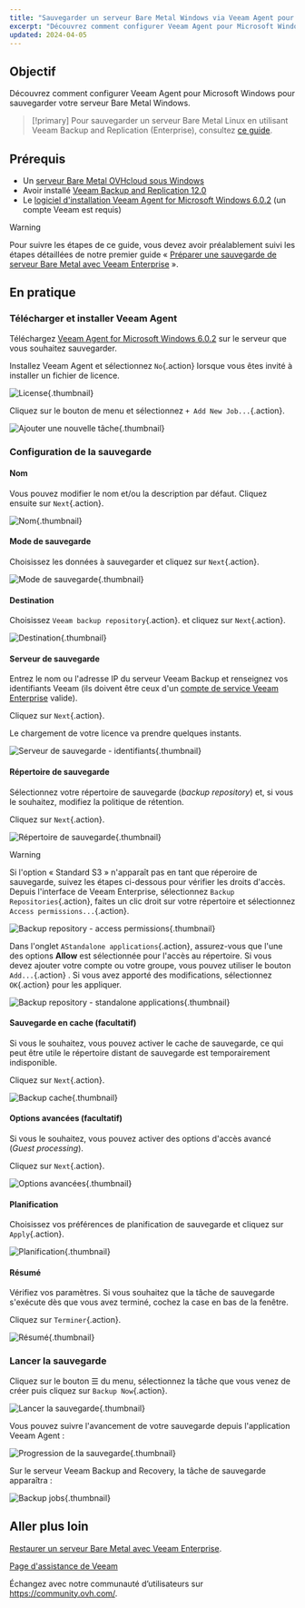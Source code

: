 ```yaml
---
title: "Sauvegarder un serveur Bare Metal Windows via Veeam Agent pour Windows"
excerpt: "Découvrez comment configurer Veeam Agent pour Microsoft Windows afin de sauvegarder votre serveur dédié Windows"
updated: 2024-04-05
---
```


## Objectif

Découvrez comment configurer Veeam Agent pour Microsoft Windows pour sauvegarder votre serveur Bare Metal Windows.

> [!primary]
> Pour sauvegarder un serveur Bare Metal Linux en utilisant Veeam Backup and Replication (Enterprise), consultez [ce guide](/pages/bare_metal_cloud/dedicated_servers/veeam-enterprise-server-backup-linux).

## Prérequis

- Un [serveur Bare Metal OVHcloud sous Windows](https://www.ovhcloud.com/fr/bare-metal/)
- Avoir installé [Veeam Backup and Replication 12.0](https://www.veeam.com/download-version.html?ad=downloads&tab=previous)
- Le [logiciel d'installation Veeam Agent for Microsoft Windows 6.0.2](https://login.veeam.com/realms/veeamsso/protocol/openid-connect/auth?client_id=veeam-com&response_type=code&redirect_uri=https%3A%2F%2Fwww.veeam.com%2Foauth&scope=profile&state=e9a55dcbf050f86c5eb69ea264b8fb86) (un compte Veeam est requis)

> [!warning]
> Pour suivre les étapes de ce guide, vous devez avoir préalablement suivi les étapes détaillées de notre premier guide « [Préparer une sauvegarde de serveur Bare Metal avec Veeam Enterprise](/pages/bare_metal_cloud/dedicated_servers/veeam-enterprise-server-backup-preparation) ».

## En pratique

### Télécharger et installer Veeam Agent

Téléchargez [Veeam Agent for Microsoft Windows 6.0.2](https://login.veeam.com/realms/veeamsso/protocol/openid-connect/auth?client_id=veeam-com&response_type=code&redirect_uri=https%3A%2F%2Fwww.veeam.com%2Foauth&scope=profile&state=e9a55dcbf050f86c5eb69ea264b8fb86) sur le serveur que vous souhaitez sauvegarder.

Installez Veeam Agent et sélectionnez `No`{.action} lorsque vous êtes invité à installer un fichier de licence.

![License](images/01a-license.PNG){.thumbnail}

Cliquez sur le bouton de menu et sélectionnez `+ Add New Job...`{.action}.

![Ajouter une nouvelle tâche](images/01b-new-job.PNG){.thumbnail}

### Configuration de la sauvegarde

#### Nom

Vous pouvez modifier le nom et/ou la description par défaut. Cliquez ensuite sur `Next`{.action}.

![Nom](images/02-name.PNG){.thumbnail}

#### Mode de sauvegarde

Choisissez les données à sauvegarder et cliquez sur `Next`{.action}.

![Mode de sauvegarde](images/02b-mode-sauvegarde.PNG){.thumbnail}

#### Destination

Choisissez `Veeam backup repository`{.action}. et cliquez sur `Next`{.action}.

![Destination](images/03-destination.PNG){.thumbnail}

#### Serveur de sauvegarde

Entrez le nom ou l'adresse IP du serveur Veeam Backup et renseignez vos identifiants Veeam (ils doivent être ceux d'un [compte de service Veeam Enterprise](/pages/storage_and_backup/backup_and_aster_recovery_solutions/veeam/veeam_backup_replication#creating-a-veeam-enterprise-service-account) valide).

Cliquez sur `Next`{.action}.

Le chargement de votre licence va prendre quelques instants.

![Serveur de sauvegarde - identifiants](images/04-backup-server-credentials.PNG){.thumbnail}

#### Répertoire de sauvegarde

Sélectionnez votre répertoire de sauvegarde (*backup repository*) et, si vous le souhaitez, modifiez la politique de rétention.

Cliquez sur `Next`{.action}.

![Répertoire de sauvegarde](images/05-backup-repository.PNG){.thumbnail}

> [!warning]
> Si l'option « Standard S3 » n'apparaît pas en tant que réperoire de sauvegarde, suivez les étapes ci-dessous pour vérifier les droits d'accès.
> Depuis l'interface de Veeam Enterprise, sélectionnez `Backup Repositories`{.action}, faites un clic droit sur votre répertoire et sélectionnez `Access permissions...`{.action}.
>
> ![Backup repository - access permissions](images/05-backup-repository-access-permissions.PNG){.thumbnail}
>
> Dans l'onglet `AStandalone applications`{.action}, assurez-vous que l'une des options **Allow** est sélectionnée pour l'accès au répertoire. Si vous devez ajouter votre compte ou votre groupe, vous pouvez utiliser le bouton `Add...`{.action} . Si vous avez apporté des modifications, sélectionnez `OK`{.action} pour les appliquer.
>
> ![Backup repository - standalone applications](images/05-backup-repository-standalone-applications.PNG){.thumbnail}
>

#### Sauvegarde en cache (facultatif)

Si vous le souhaitez, vous pouvez activer le cache de sauvegarde, ce qui peut être utile le répertoire distant de sauvegarde est temporairement indisponible.

Cliquez sur `Next`{.action}.

![Backup cache](images/06-backup-cache.PNG){.thumbnail}

#### Options avancées (facultatif)

Si vous le souhaitez, vous pouvez activer des options d'accès avancé (*Guest processing*).

Cliquez sur `Next`{.action}.

![Options avancées](images/07-traitement-invité.PNG){.thumbnail}

#### Planification

Choisissez vos préférences de planification de sauvegarde et cliquez sur `Apply`{.action}.

![Planification](images/08-schedule.PNG){.thumbnail}

#### Résumé

Vérifiez vos paramètres. Si vous souhaitez que la tâche de sauvegarde s'exécute dès que vous avez terminé, cochez la case en bas de la fenêtre.

Cliquez sur `Terminer`{.action}.

![Résumé](images/09-summary.PNG){.thumbnail}

### Lancer la sauvegarde

Cliquez sur le bouton ☰ du menu, sélectionnez la tâche que vous venez de créer puis cliquez sur `Backup Now`{.action}.

![Lancer la sauvegarde](images/10-start-backup.PNG){.thumbnail}

Vous pouvez suivre l'avancement de votre sauvegarde depuis l'application Veeam Agent :

![Progression de la sauvegarde](images/10a-backup-progress.PNG){.thumbnail}

Sur le serveur Veeam Backup and Recovery, la tâche de sauvegarde apparaîtra :

![Backup jobs](images/10b-backup-job.PNG){.thumbnail}

## Aller plus loin

[Restaurer un serveur Bare Metal avec Veeam Enterprise](/pages/bare_metal_cloud/dedicated_servers/veeam-enterprise-server-restore).

[Page d'assistance de Veeam](https://www.veeam.com/knowledge-base.html)

Échangez avec notre communauté d’utilisateurs sur <https://community.ovh.com/>.
